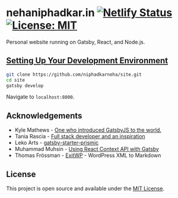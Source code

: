 # nehaniphadkar.in [![Netlify Status](https://api.netlify.com/api/v1/badges/c9c98465-1f52-4a58-bde2-9ed838bf4c28/deploy-status)](https://app.netlify.com/sites/nehaniphadkar/deploys) [![License: MIT](https://img.shields.io/badge/License-MIT-blue.svg)](https://opensource.org/licenses/MIT)

Personal website running on Gatsby, React, and Node.js.

## [Setting Up Your Development Environment](https://www.gatsbyjs.org/tutorial/part-zero/)

```bash
git clone https://github.com/niphadkarneha/site.git
cd site
gatsby develop
```

Navigate to `localhost:8000`.


## Acknowledgements

- Kyle Mathews - [One who introduced GatsbyJS to the world.](https://www.bricolage.io/blog/)
- Tania Rascia - [Full stack developer and an inspiration](https://www.taniarascia.com/)
- Leko Arts - [gatsby-starter-prismic](https://github.com/LekoArts/gatsby-starter-prismic)
- Muhammad Muhsin - [Using React Context API with Gatsby](https://www.gatsbyjs.org/blog/2019-01-31-using-react-context-api-with-gatsby/)
- Thomas Frössman - [ExitWP](https://github.com/thomasf/exitwp) - WordPress XML to Markdown

## License

This project is open source and available under the [MIT License](LICENSE).
